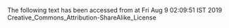 The following text has been accessed from at Fri Aug 9 02:09:51 IST 2019
Creative_Commons_Attribution-ShareAlike_License
